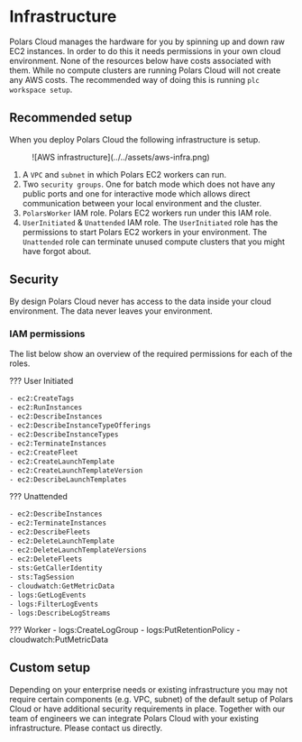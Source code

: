 # Infrastructure

Polars Cloud manages the hardware for you by spinning up and down raw EC2 instances. In order to do
this it needs permissions in your own cloud environment. None of the resources below have costs
associated with them. While no compute clusters are running Polars Cloud will not create any AWS
costs. The recommended way of doing this is running `plc workspace setup`.

## Recommended setup

When you deploy Polars Cloud the following infrastructure is setup.

<figure markdown="span">
![AWS infrastructure](../../assets/aws-infra.png)
</figure>

1. A `VPC` and `subnet` in which Polars EC2 workers can run.
1. Two `security groups`. One for batch mode which does not have any public ports and one for
   interactive mode which allows direct communication between your local environment and the
   cluster.
1. `PolarsWorker` IAM role. Polars EC2 workers run under this IAM role.
1. `UserInitiated` & `Unattended` IAM role. The `UserInitiated` role has the permissions to start
   Polars EC2 workers in your environment. The `Unattended` role can terminate unused compute
   clusters that you might have forgot about.

## Security

By design Polars Cloud never has access to the data inside your cloud environment. The data never
leaves your environment.

### IAM permissions

The list below show an overview of the required permissions for each of the roles.

??? User Initiated

    - ec2:CreateTags
    - ec2:RunInstances
    - ec2:DescribeInstances
    - ec2:DescribeInstanceTypeOfferings
    - ec2:DescribeInstanceTypes
    - ec2:TerminateInstances
    - ec2:CreateFleet
    - ec2:CreateLaunchTemplate
    - ec2:CreateLaunchTemplateVersion
    - ec2:DescribeLaunchTemplates

??? Unattended

    - ec2:DescribeInstances
    - ec2:TerminateInstances
    - ec2:DescribeFleets
    - ec2:DeleteLaunchTemplate
    - ec2:DeleteLaunchTemplateVersions
    - ec2:DeleteFleets
    - sts:GetCallerIdentity
    - sts:TagSession
    - cloudwatch:GetMetricData
    - logs:GetLogEvents
    - logs:FilterLogEvents
    - logs:DescribeLogStreams

??? Worker - logs:CreateLogGroup - logs:PutRetentionPolicy - cloudwatch:PutMetricData

## Custom setup

Depending on your enterprise needs or existing infrastructure you may not require certain components
(e.g. VPC, subnet) of the default setup of Polars Cloud or have additional security requirements in
place. Together with our team of engineers we can integrate Polars Cloud with your existing
infrastructure. Please contact us directly.
